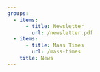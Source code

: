```yaml
---
groups:
  - items:
      - title: Newsletter
        url: /newsletter.pdf
  - items:
      - title: Mass Times
        url: /mass-times
    title: News
---
```

